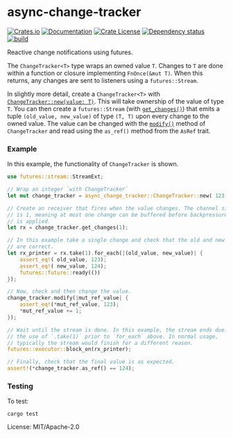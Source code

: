 # async-change-tracker


[![Crates.io](https://img.shields.io/crates/v/async-change-tracker.svg)](https://crates.io/crates/async-change-tracker)
[![Documentation](https://docs.rs/async-change-tracker/badge.svg)](https://docs.rs/async-change-tracker/)
[![Crate License](https://img.shields.io/crates/l/async-change-tracker.svg)](https://crates.io/crates/async-change-tracker)
[![Dependency status](https://deps.rs/repo/github/astraw/async-change-tracker/status.svg)](https://deps.rs/repo/github/astraw/async-change-tracker)
[![build](https://github.com/astraw/async-change-tracker/actions/workflows/rust.yml/badge.svg?branch=main)](https://github.com/astraw/async-change-tracker/actions?query=branch%3Amain)


Reactive change notifications using futures.

The `ChangeTracker<T>` type wraps an owned value `T`. Changes to `T` are
done within a function or closure implementing `FnOnce(&mut T)`. When this
returns, any changes are sent to listeners using a `futures::Stream`.

In slightly more detail, create a `ChangeTracker<T>` with
[`ChangeTracker::new(value: T)`](struct.ChangeTracker.html#method.new). This
will take ownership of the value of type `T`. You can then create a
`futures::Stream` (with
[`get_changes()`](struct.ChangeTracker.html#method.get_changes)) that emits
a tuple `(old_value, new_value)` of type `(T, T)` upon every change to the
owned value. The value can be changed with the
[`modify()`](struct.ChangeTracker.html#method.modify) method of
`ChangeTracker` and read using the `as_ref()` method from the `AsRef` trait.

### Example

In this example, the functionality of `ChangeTracker` is shown.

```rust
use futures::stream::StreamExt;

// Wrap an integer `with ChangeTracker`
let mut change_tracker = async_change_tracker::ChangeTracker::new( 123 );

// Create an receiver that fires when the value changes. The channel size
// is 1, meaning at most one change can be buffered before backpressure
// is applied.
let rx = change_tracker.get_changes(1);

// In this example take a single change and check that the old and new value
// are correct.
let rx_printer = rx.take(1).for_each(|(old_value, new_value)| {
    assert_eq!( old_value, 123);
    assert_eq!( new_value, 124);
    futures::future::ready(())
});

// Now, check and then change the value.
change_tracker.modify(|mut_ref_value| {
    assert_eq!(*mut_ref_value, 123);
    *mut_ref_value += 1;
});

// Wait until the stream is done. In this example, the stream ends due to
// the use of `.take(1)` prior to `for_each` above. In normal usage,
// typically the stream would finish for a different reason.
futures::executor::block_on(rx_printer);

// Finally, check that the final value is as expected.
assert!(*change_tracker.as_ref() == 124);
```

### Testing

To test:

```
cargo test
```

License: MIT/Apache-2.0
